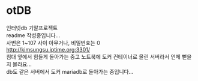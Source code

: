 # otDB
인터넷db 기말프로젝트<br>
readme 작성중입니다...<br>
사번은 1~107 사이 아무거나, 비밀번호는 0 <br>
http://kimsungsu.iptime.org:3301/
<br>
침대 옆에서 힘들게 돌아가는 중고 노트북에 도커 컨테이너로 올린 서버라서 언제 뻗을지 몰라요...<br>
db도 같은 서버에서 도커 mariadb로 돌아가는 중입니다...
